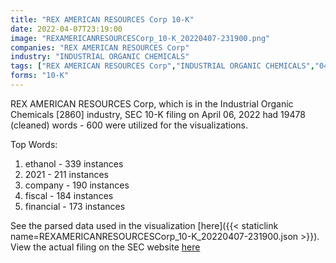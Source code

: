 ```yaml
---
title: "REX AMERICAN RESOURCES Corp 10-K"
date: 2022-04-07T23:19:00
image: "REXAMERICANRESOURCESCorp_10-K_20220407-231900.png"
companies: "REX AMERICAN RESOURCES Corp"
industry: "INDUSTRIAL ORGANIC CHEMICALS"
tags: ["REX AMERICAN RESOURCES Corp","INDUSTRIAL ORGANIC CHEMICALS","04-06-2022","10-K"]
forms: "10-K"
---
```

REX AMERICAN RESOURCES Corp, which is in the Industrial Organic Chemicals [2860] industry, SEC 10-K filing on April 06, 2022 had 19478 (cleaned) words - 600 were utilized for the visualizations.

Top Words:
1. ethanol - 339 instances
2. 2021 - 211 instances
3. company - 190 instances
4. fiscal - 184 instances
5. financial - 173 instances


See the parsed data used in the visualization [here]({{< staticlink name=REXAMERICANRESOURCESCorp_10-K_20220407-231900.json >}}).  
View the actual filing on the SEC website [here](https://www.sec.gov/Archives/edgar/data/744187/0000930413-22-000653.txt)